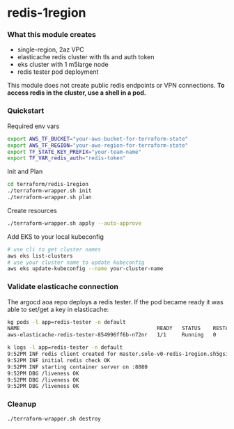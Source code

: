 # redis-1region

### What this module creates

* single-region, 2az VPC
* elasticache redis cluster with tls and auth token
* eks cluster with 1 m5large node
* redis tester pod deployment

This module does not create public redis endpoints or VPN connections.  **To access redis in the cluster, use a shell in a pod.**

### Quickstart

Required env vars

```bash
export AWS_TF_BUCKET="your-aws-bucket-for-terraform-state"
export AWS_TF_REGION="your-aws-region-for-terraform-state"
export TF_STATE_KEY_PREFIX="your-team-name"
export TF_VAR_redis_auth="redis-token"
```

Init and Plan

```bash
cd terraform/redis-1region
./terraform-wrapper.sh init
./terraform-wrapper.sh plan
```

Create resources

```bash
./terraform-wrapper.sh apply --auto-approve
```

Add EKS to your local kubeconfig

```bash
# use cli to get cluster names
aws eks list-clusters
# use your cluster name to update kubeconfig
aws eks update-kubeconfig --name your-cluster-name
```

### Validate elasticache connection

The argocd aoa repo deploys a redis tester.  If the pod became ready it was able to set/get a key in elasticache:

```bash
kg pods -l app=redis-tester -n default
NAME                                            READY   STATUS    RESTARTS   AGE
aws-elasticache-redis-tester-854996ff6b-n72nr   1/1     Running   0          23s
```

```bash
k logs -l app=redis-tester -n default
9:52PM INF redis client created for master.solo-v0-redis-1region.sh5gsi.use2.cache.amazonaws.com:6379
9:52PM INF initial redis check OK
9:52PM INF starting container server on :8080
9:52PM DBG /liveness OK
9:52PM DBG /liveness OK
9:52PM DBG /liveness OK
```

### Cleanup

```bash
./terraform-wrapper.sh destroy
```
